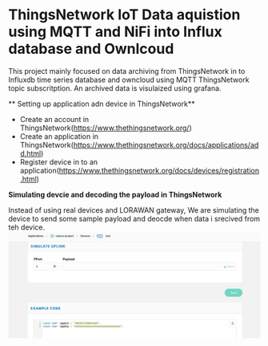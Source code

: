 # ThingsNetwork IoT Data aquistion using MQTT and NiFi into Influx database and Ownlcoud

This project mainly focused on data archiving from ThingsNetwork in to Influxdb time series database and owncloud using MQTT ThingsNetwork topic subscritption.
An archived data is visulaized using grafana.

** Setting up application adn device in ThingsNetwork**
- Create an account in ThingsNetwork(https://www.thethingsnetwork.org/)
- Create an application in ThingsNetwork(https://www.thethingsnetwork.org/docs/applications/add.html)
- Register device in to an application(https://www.thethingsnetwork.org/docs/devices/registration.html)

**Simulating devcie and decoding the payload in ThingsNetwork**

Instead of using real devices and LORAWAN gateway, We are simulating the device to send some sample payload and deocde when data i srecived from teh device.
![Test Image 3](/SamplePyaload-Uplink.JPG)

